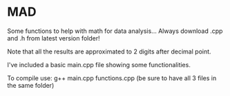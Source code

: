 # MAD
Some functions to help with math for data analysis...
Always download .cpp and .h from latest version folder!

Note that all the results are approximated to 2 digits after decimal point. 

I've included a basic main.cpp file showing some functionalities.

To compile use: g++ main.cpp functions.cpp (be sure to have all 3 files in the same folder)
